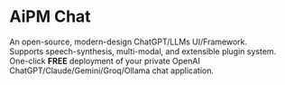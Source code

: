 # AiPM Chat

An open-source, modern-design ChatGPT/LLMs UI/Framework.<br/>
Supports speech-synthesis, multi-modal, and extensible plugin system.<br/>
One-click **FREE** deployment of your private OpenAI ChatGPT/Claude/Gemini/Groq/Ollama chat application.